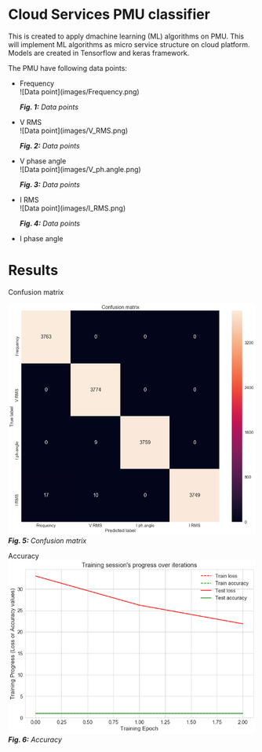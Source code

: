 # Cloud Services PMU classifier

This is created to apply dmachine learning (ML) algorithms on PMU.
This will implement ML algorithms as micro service structure on cloud platform.
Models are created in Tensorflow and keras framework. 

The PMU have following data points:
 <ul style="list-style-type:disc">
  <li>Frequency</li>
 ![Data point](images/Frequency.png) <br>
 
_**Fig. 1:** Data points_
  <li>V RMS</li>
  ![Data point](images/V_RMS.png) <br>
  
_**Fig. 2:** Data points_
  <li>V phase angle</li>
  ![Data point](images/V_ph.angle.png) <br>
  
_**Fig. 3:** Data points_
  <li>I RMS</li>
 ![Data point](images/I_RMS.png) <br>
 
_**Fig. 4:** Data points_
  <li>I phase angle</li>

 </ul>
 
 
# Results

Confusion matrix

![Confusion matrix](images/confusion_matrix.png) <br>
_**Fig. 5:** Confusion matrix_
 
Accuracy
![Accuracy](images/Accuracy.png) <br>
_**Fig. 6:** Accuracy_
